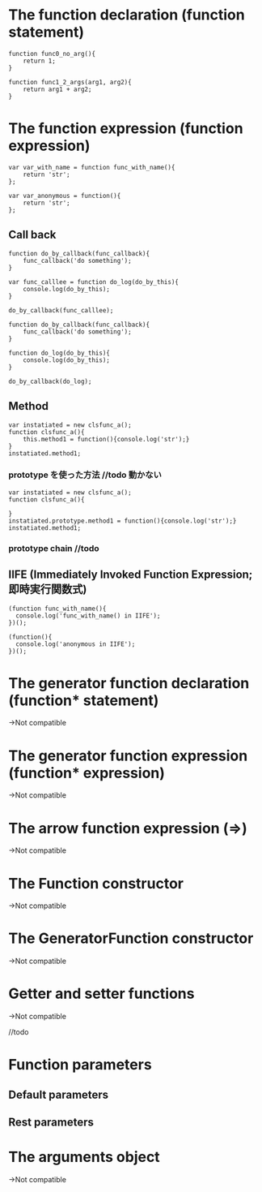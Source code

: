 # The function declaration (function statement)

```
function func0_no_arg(){
    return 1;
}
```

```
function func1_2_args(arg1, arg2){
    return arg1 + arg2;
}
```

# The function expression (function expression)

```
var var_with_name = function func_with_name(){
    return 'str';
};
```

```
var var_anonymous = function(){
    return 'str';
};
```

## Call back
```
function do_by_callback(func_callback){
    func_callback('do something');
}

var func_calllee = function do_log(do_by_this){
    console.log(do_by_this);
}

do_by_callback(func_calllee);

```

```
function do_by_callback(func_callback){
    func_callback('do something');
}

function do_log(do_by_this){
    console.log(do_by_this);
}

do_by_callback(do_log);

```

## Method

```
var instatiated = new clsfunc_a();
function clsfunc_a(){
    this.method1 = function(){console.log('str');}
}
instatiated.method1;
```

### prototype を使った方法 //todo 動かない
```
var instatiated = new clsfunc_a();
function clsfunc_a(){
    
}
instatiated.prototype.method1 = function(){console.log('str');}
instatiated.method1;
```

### prototype chain //todo

### 

## IIFE (Immediately Invoked Function Expression; 即時実行関数式) 
```
(function func_with_name(){
  console.log('func_with_name() in IIFE');
})();
```

```
(function(){
  console.log('anonymous in IIFE');
})();
```

# The generator function declaration (function* statement)

->Not compatible

# The generator function expression (function* expression)

->Not compatible

# The arrow function expression (=>)

->Not compatible

# The Function constructor

->Not compatible

# The GeneratorFunction constructor

->Not compatible

# Getter and setter functions

->Not compatible


//todo
# Function parameters

## Default parameters

## Rest parameters

# The arguments object

->Not compatible